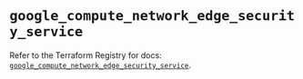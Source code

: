 # `google_compute_network_edge_security_service`

Refer to the Terraform Registry for docs: [`google_compute_network_edge_security_service`](https://registry.terraform.io/providers/hashicorp/google-beta/6.32.0/docs/resources/google_compute_network_edge_security_service).
